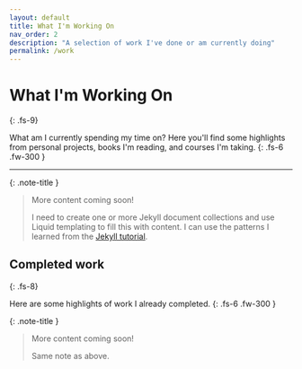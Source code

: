 ```yaml
---
layout: default
title: What I'm Working On
nav_order: 2
description: "A selection of work I've done or am currently doing"
permalink: /work
---
```


# What I'm Working On
{: .fs-9}

What am I currently spending my time on? Here you'll find some highlights from personal projects, books I'm reading, and courses I'm taking.
{: .fs-6 .fw-300 }

---

{: .note-title }
> More content coming soon!
>
> I need to create one or more Jekyll document collections and use Liquid templating to fill this with content. I can use the patterns I learned from the [Jekyll tutorial](https://jekyllrb.com/docs/collections/).

## Completed work
{: .fs-8}

Here are some highlights of work I already completed.
{: .fs-6 .fw-300 }

{: .note-title }
> More content coming soon!
>
> Same note as above.